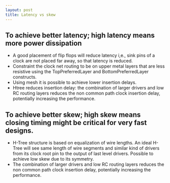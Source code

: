 ```yaml
---
layout: post
title: Latency vs skew
---
```


## To achieve better latency; high latency means more power dissipation
- A good placement of flip flops will reduce latency i,e., sink pins of  a clock are not placed far away, so that latency is reduced.
- Constraint the clock net routing to be on upper metal layers that are less resistive using the TopPreferredLayer and BottomPreferredLayer constructs.
- Using mesh it is possible to achieve lower insertion delays.
- Htree reduces insertion delay: the combination of larger drivers and low RC routing layers reduces the non common path clock insertion delay, potentially increasing the performance.


## To achieve better skew; high skew means closing timing might be critical for very fast designs.
- H-Tree structure is based on equalization of wire lengths. An ideal H-Tree will see same length of wire segments and similar kind of drivers from its clock root pin to the output of last level drivers. Possible to achieve low skew due to its symmetry.
- The combination of larger drivers and low RC routing layers reduces the non common path clock insertion delay, potentially increasing the performance.
